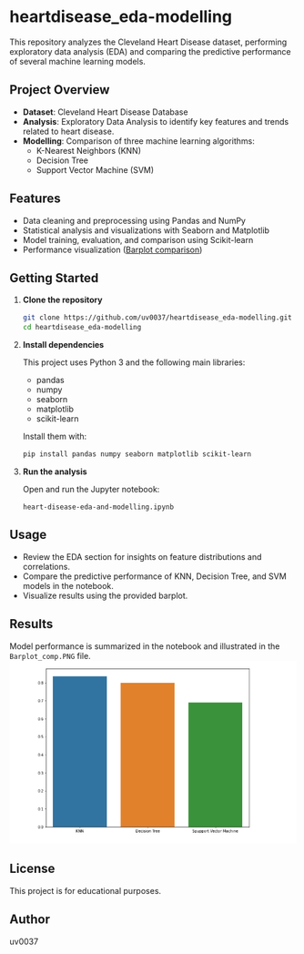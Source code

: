 # heartdisease_eda-modelling

This repository analyzes the Cleveland Heart Disease dataset, performing exploratory data analysis (EDA) and comparing the predictive performance of several machine learning models.

## Project Overview

- **Dataset**: Cleveland Heart Disease Database
- **Analysis**: Exploratory Data Analysis to identify key features and trends related to heart disease.
- **Modelling**: Comparison of three machine learning algorithms:
  - K-Nearest Neighbors (KNN)
  - Decision Tree
  - Support Vector Machine (SVM)

## Features

- Data cleaning and preprocessing using Pandas and NumPy
- Statistical analysis and visualizations with Seaborn and Matplotlib
- Model training, evaluation, and comparison using Scikit-learn
- Performance visualization ([Barplot comparison](Barplot_comp.PNG))

## Getting Started

1. **Clone the repository**

   ```sh
   git clone https://github.com/uv0037/heartdisease_eda-modelling.git
   cd heartdisease_eda-modelling
   ```

2. **Install dependencies**

   This project uses Python 3 and the following main libraries:
   - pandas
   - numpy
   - seaborn
   - matplotlib
   - scikit-learn

   Install them with:

   ```sh
   pip install pandas numpy seaborn matplotlib scikit-learn
   ```

3. **Run the analysis**

   Open and run the Jupyter notebook:

   ```
   heart-disease-eda-and-modelling.ipynb
   ```

## Usage

- Review the EDA section for insights on feature distributions and correlations.
- Compare the predictive performance of KNN, Decision Tree, and SVM models in the notebook.
- Visualize results using the provided barplot.

## Results

Model performance is summarized in the notebook and illustrated in the `Barplot_comp.PNG` file.
![alt text](https://github.com/uv0037/heartdisease_eda-modelling/blob/main/Barplot_comp.PNG)
## License

This project is for educational purposes.

## Author

uv0037



